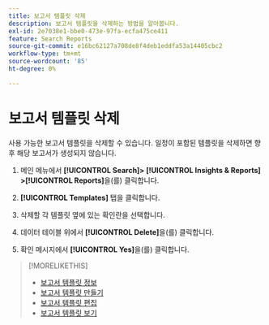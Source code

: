 ```yaml
---
title: 보고서 템플릿 삭제
description: 보고서 템플릿을 삭제하는 방법을 알아봅니다.
exl-id: 2e7038e1-bbe0-473e-97fa-ecfa475ce411
feature: Search Reports
source-git-commit: e16bc62127a708de8f4deb1eddfa53a14405cbc2
workflow-type: tm+mt
source-wordcount: '85'
ht-degree: 0%

---
```


# 보고서 템플릿 삭제

사용 가능한 보고서 템플릿을 삭제할 수 있습니다. 일정이 포함된 템플릿을 삭제하면 향후 해당 보고서가 생성되지 않습니다.

1. 메인 메뉴에서 **[!UICONTROL Search]> [!UICONTROL Insights & Reports] >[!UICONTROL Reports]**&#x200B;을(를) 클릭합니다.

1. **[!UICONTROL Templates]** 탭을 클릭합니다.

1. 삭제할 각 템플릿 옆에 있는 확인란을 선택합니다.

1. 데이터 테이블 위에서 **[!UICONTROL Delete]**&#x200B;을(를) 클릭합니다.

1. 확인 메시지에서 **[!UICONTROL Yes]**&#x200B;을(를) 클릭합니다.

>[!MORELIKETHIS]
>
>* [보고서 템플릿 정보](template-about.md)
>* [보고서 템플릿 만들기](template-create.md)
>* [보고서 템플릿 편집](template-edit.md)
>* [보고서 템플릿 보기](template-view.md)
